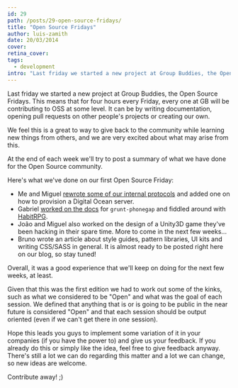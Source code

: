 ```yaml
---
id: 29
path: /posts/29-open-source-fridays/
title: "Open Source Fridays"
author: luis-zamith
date: 20/03/2014
cover: 
retina_cover: 
tags:
  - development
intro: "Last friday we started a new project at Group Buddies, the Open Source Fridays. This means that for four hours every Friday, every one at GB will be contributing to OSS at some level. It can be by writing documentation, opening pull requests on other people's projects or creating our own."
---
```


Last friday we started a new project at Group Buddies, the Open Source Fridays. This means that for four hours every Friday, every one at GB will be contributing to OSS at some level. It can be by writing documentation, opening pull requests on other people's projects or creating our own.

We feel this is a great to way to give back to the community while learning new things from others, and we are very excited about what may arise from this. 

At the end of each week we'll try to post a summary of what we have done for the Open Source community.

Here's what we've done on our first Open Source Friday:

* Me and Miguel [rewrote some of our internal protocols](https://github.com/groupbuddies/guides/commit/ee99f81a4d6f75190d463c565066a7ec7277d7ae) and added one on how to provision a Digital Ocean server.
* Gabriel [worked on the docs](https://github.com/logankoester/grunt-phonegap/pull/74) for `grunt-phonegap` and fiddled around with [HabitRPG](https://github.com/HabitRPG/habitrpg).
* João and Miguel also worked on the design of a Unity3D game they've been hacking in their spare time. More to come in the next few weeks...
* Bruno wrote an article about style guides, pattern libraries, UI kits and writing CSS/SASS in general. It is almost ready to be posted right here on our blog, so stay tuned!

Overall, it was a good experience that we'll keep on doing for the next few weeks, at least. 

Given that this was the first edition we had to work out some of the kinks, such as what we considered to be "Open" and what was the goal of each session. We defined that anything that is or is going to be public in the near future is considered "Open" and that each session should be output oriented (even if we can't get there in one session).

Hope this leads you guys to implement some variation of it in your companies (if you have the power to) and give us your feedback. If you already do this or simply like the idea, feel free to give feedback anyway. There's still a lot we can do regarding this matter and a lot we can change, so new ideas are welcome. 

Contribute away! ;)
